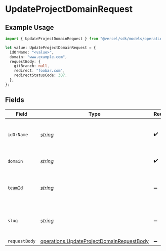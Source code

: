 # UpdateProjectDomainRequest

## Example Usage

```typescript
import { UpdateProjectDomainRequest } from "@vercel/sdk/models/operations";

let value: UpdateProjectDomainRequest = {
  idOrName: "<value>",
  domain: "www.example.com",
  requestBody: {
    gitBranch: null,
    redirect: "foobar.com",
    redirectStatusCode: 307,
  },
};
```

## Fields

| Field                                                                                                  | Type                                                                                                   | Required                                                                                               | Description                                                                                            | Example                                                                                                |
| ------------------------------------------------------------------------------------------------------ | ------------------------------------------------------------------------------------------------------ | ------------------------------------------------------------------------------------------------------ | ------------------------------------------------------------------------------------------------------ | ------------------------------------------------------------------------------------------------------ |
| `idOrName`                                                                                             | *string*                                                                                               | :heavy_check_mark:                                                                                     | The unique project identifier or the project name                                                      |                                                                                                        |
| `domain`                                                                                               | *string*                                                                                               | :heavy_check_mark:                                                                                     | The project domain name                                                                                | www.example.com                                                                                        |
| `teamId`                                                                                               | *string*                                                                                               | :heavy_minus_sign:                                                                                     | The Team identifier to perform the request on behalf of.                                               |                                                                                                        |
| `slug`                                                                                                 | *string*                                                                                               | :heavy_minus_sign:                                                                                     | The Team slug to perform the request on behalf of.                                                     |                                                                                                        |
| `requestBody`                                                                                          | [operations.UpdateProjectDomainRequestBody](../../models/operations/updateprojectdomainrequestbody.md) | :heavy_minus_sign:                                                                                     | N/A                                                                                                    |                                                                                                        |